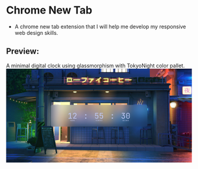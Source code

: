 # Chrome New Tab

- A chrome new tab extension that I will help me develop my responsive web design skills.

## Preview:
A minimal digital clock using glassmorphism with TokyoNight color pallet. 
![alt text](https://github.com/4uror4kn3ght/Chrome-New-Tab/blob/main/Assets/Screenshot.png?raw=true)
